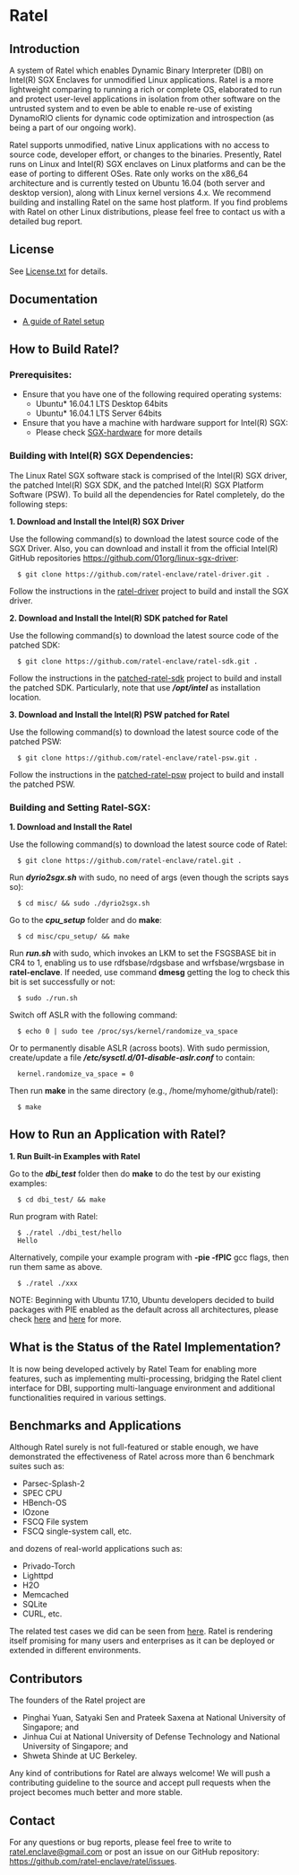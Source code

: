 Ratel
================================================

Introduction
------------
A system of Ratel which enables Dynamic Binary Interpreter (DBI) on Intel(R) SGX Enclaves for unmodified Linux applications. Ratel is a more lightweight comparing to running a rich or complete OS, elaborated to run and protect user-level applications in isolation from other software on the untrusted system and to even be able to enable re-use of existing DynamoRIO clients for dynamic code optimization and introspection (as being a part of our ongoing work).

Ratel supports unmodified, native Linux applications with no access to source code, developer effort, or changes to the binaries. Presently, Ratel runs on Linux and Intel(R) SGX enclaves on Linux platforms and can be the ease of porting to different OSes. Rate only works on the x86_64 architecture and is currently tested on Ubuntu 16.04 (both server and desktop version), along with Linux kernel versions 4.x. We recommend building and installing Ratel on the same host platform. If you find problems with Ratel on other Linux distributions, please feel free to contact us with a detailed bug report.

License
-------
See [License.txt](https://github.com/ratel-enclave/ratel/blob/master/LICENSE) for details.

Documentation
-------------
- [A guide of Ratel setup](https://docs.google.com/document/d/1-5b_rjOpaQnSnKLnoPCyvUnyVEVsy7f1CxrNsKV5z3Q/edit#)

How to Build Ratel?
-------------------
### Prerequisites:
- Ensure that you have one of the following required operating systems:  
  * Ubuntu\* 16.04.1 LTS Desktop 64bits
  * Ubuntu\* 16.04.1 LTS Server 64bits
- Ensure that you have a machine with hardware support for Intel(R) SGX:
  * Please check [SGX-hardware](https://github.com/ayeks/SGX-hardware) for more details

### Building with Intel(R) SGX Dependencies:
The Linux Ratel SGX software stack is comprised of the Intel(R) SGX driver, the patched Intel(R) SGX SDK, and the patched Intel(R) SGX Platform Software (PSW). To build all the dependencies for Ratel completely, do the following steps:

**1. Download and Install the Intel(R) SGX Driver**

Use the following command(s) to download the latest source code of the SGX Driver. Also, you can download and install it from the official Intel(R) GitHub repositories <https://github.com/01org/linux-sgx-driver>:
  ```
    $ git clone https://github.com/ratel-enclave/ratel-driver.git .
  ```
Follow the instructions in the [ratel-driver](https://github.com/ratel-enclave/ratel-driver) project to build and install the SGX driver.

**2. Download and Install the Intel(R) SDK patched for Ratel**

Use the following command(s) to download the latest source code of the patched SDK:
  ```
    $ git clone https://github.com/ratel-enclave/ratel-sdk.git .
  ```
Follow the instructions in the [patched-ratel-sdk](https://github.com/ratel-enclave/ratel-sdk) project to build and install the patched SDK. Particularly, note that use ***/opt/intel*** as installation location.

**3. Download and Install the Intel(R) PSW patched for Ratel**

Use the following command(s) to download the latest source code of the patched PSW:
  ```
    $ git clone https://github.com/ratel-enclave/ratel-psw.git .
  ```
Follow the instructions in the [patched-ratel-psw](https://github.com/ratel-enclave/ratel-psw) project to build and install the patched PSW.

### Building and Setting Ratel-SGX:
**1. Download and Install the Ratel**

Use the following command(s) to download the latest source code of Ratel:
  ```
    $ git clone https://github.com/ratel-enclave/ratel.git .
  ```
Run ***dyrio2sgx.sh*** with sudo, no need of args (even though the scripts says so):
  ```
    $ cd misc/ && sudo ./dyrio2sgx.sh
  ```
Go to the ***cpu_setup*** folder and do **make**:
  ```
    $ cd misc/cpu_setup/ && make
  ```
Run ***run.sh*** with sudo, which invokes an LKM to set the FSGSBASE bit in CR4 to 1, enabling us to use rdfsbase/rdgsbase and wrfsbase/wrgsbase in **ratel-enclave**. If needed, use command **dmesg** getting the log to check this bit is set successfully or not:
  ```
    $ sudo ./run.sh
  ```
Switch off ASLR with the following command:
  ```
    $ echo 0 | sudo tee /proc/sys/kernel/randomize_va_space
  ```
Or to permanently disable ASLR (across boots). With sudo permission, create/update a file ***/etc/sysctl.d/01-disable-aslr.conf*** to contain:
  ```
    kernel.randomize_va_space = 0
  ```
Then run **make** in the same directory (e.g., /home/myhome/github/ratel):
  ```
    $ make
  ```

How to Run an Application with Ratel?
-----------------------------------
**1. Run Built-in Examples with Ratel**

Go to the ***dbi_test*** folder then do **make** to do the test by our existing examples:
  ```
    $ cd dbi_test/ && make
  ```
Run program with Ratel:
  ```
    $ ./ratel ./dbi_test/hello
    Hello
  ```
Alternatively, compile your example program with **-pie -fPIC** gcc flags, then run them same as above.
  ```
    $ ./ratel ./xxx
  ```
NOTE: Beginning with Ubuntu 17.10, Ubuntu developers decided to build packages with PIE enabled as the default across all architectures, please check [here](https://en.wikipedia.org/wiki/Position-independent_code) and [here](https://lists.ubuntu.com/archives/ubuntu-devel/2017-June/039816.html) for more.

What is the Status of the Ratel Implementation?
-----------------------------------------------
It is now being developed actively by Ratel Team for enabling more features, such as implementing multi-processing, bridging the Ratel client interface for DBI, supporting multi-language environment and additional functionalities required in various settings.

Benchmarks and Applications
-----------------------------------------------
Although Ratel surely is not full-featured or stable enough, we have demonstrated the effectiveness of Ratel across more than 6 benchmark suites such as:
  * Parsec-Splash-2
  * SPEC CPU
  * HBench-OS
  * IOzone
  * FSCQ File system
  * FSCQ single-system call, etc.

and dozens of real-world applications such as: 
  * Privado-Torch
  * Lighttpd
  * H2O
  * Memcached
  * SQLite
  * CURL, etc.

The related test cases we did can be seen from [here](https://github.com/ratel-enclave/ratel-tests). Ratel is rendering itself promising for many users and enterprises as it can be deployed or extended in different environments. 

Contributors
------------
The founders of the Ratel project are
  * Pinghai Yuan, Satyaki Sen and Prateek Saxena at National University of Singapore; and
  * Jinhua Cui at National University of Defense Technology and National University of Singapore; and
  * Shweta Shinde at UC Berkeley.

Any kind of contributions for Ratel are always welcome! We will push a contributing guideline to the source and accept pull requests when the project becomes much better and more stable.

Contact
-------
For any questions or bug reports, please feel free to write to <ratel.enclave@gmail.com> or post an issue on our GitHub repository: <https://github.com/ratel-enclave/ratel/issues>.
